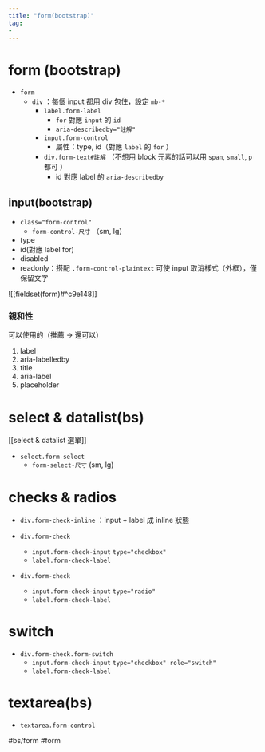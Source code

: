 ```yaml
---
title: "form(bootstrap)"
tag: 
- 
---
```

# form (bootstrap)
- `form`
	- `div` ：每個 input 都用 div 包住，設定 `mb-*`
		- `label.form-label`
			- `for` 對應 `input` 的 `id`
			- `aria-describedby="註解"`
		- `input.form-control`
			- 屬性：type, id（對應 `label` 的 `for` ）
		- `div.form-text#註解` （不想用 block 元素的話可以用 `span`, `small`, `p` 都可 ）
			- id 對應 label 的 `aria-describedby`

## input(bootstrap)
- `class="form-control"`
	- `form-control-尺寸` （sm, lg） 
- type
- id(對應 label for)
- disabled
- readonly：搭配 `.form-control-plaintext` 可使 input 取消樣式（外框），僅保留文字

![[fieldset(form)#^c9e148]]

### 親和性
可以使用的（推薦 -> 還可以）
1. label
2. aria-labelledby
3. title
4. aria-label
5. placeholder

# select & datalist(bs)
[[select & datalist 選單]]
- `select.form-select`
	- `form-select-尺寸` (sm, lg)

# checks & radios
 - `div.form-check-inline` ：input + label 成 inline 狀態
- `div.form-check`
	- `input.form-check-input` `type="checkbox"`
	- `label.form-check-label`

- `div.form-check`
	- `input.form-check-input` `type="radio"`
	- `label.form-check-label`

# switch
- `div.form-check.form-switch`
	- `input.form-check-input` `type="checkbox" role="switch"`
	- `label.form-check-label`

# textarea(bs)
- `textarea.form-control`

#bs/form #form